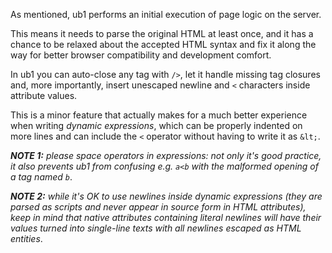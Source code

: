 As mentioned, ub1 performs an initial execution of page logic on the server.

This means it needs to parse the original HTML at least once, and it has a chance to be relaxed about the accepted HTML syntax and fix it along the way for better browser compatibility and development comfort.

In ub1 you can auto-close any tag with `/>`, let it handle missing tag closures and, more importantly, insert unescaped newline and `<` characters inside attribute values.

This is a minor feature that actually makes for a much better experience when writing _dynamic expressions_, which can be properly indented on more lines and can include the `<` operator without having to write it as `&lt;`.

_**NOTE 1:** please space operators in expressions: not only it's good practice, it also prevents ub1 from confusing e.g. `a<b` with the malformed opening of a tag named `b`_.

_**NOTE 2:** while it's OK to use newlines inside dynamic expressions (they are parsed as scripts and never appear in source form in HTML attributes), keep in mind that native attributes containing literal newlines will have their values turned into single-line texts with all newlines escaped as HTML entities_.
